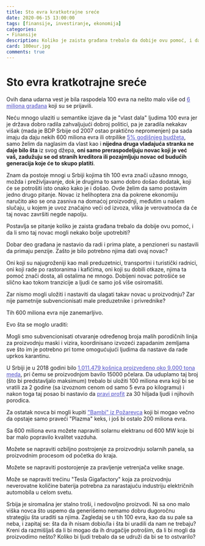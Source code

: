 ```yaml
---
title: Sto evra kratkotrajne sreće
date: 2020-06-15 13:00:00
tags: [finansije, investiranje, ekonomija]
categories:
- Finansije 
description: Koliko je zaista građana trebalo da dobije ovu pomoć, i da li smo tih 100 evra mogli nekako bolje upotrebiti?
card: 100eur.jpg
comments: true
---
```


<style>
    .img-mb-14 { margin-bottom: 14px; }
    a { color: #6463ce; font-weight: 500; }
</style>


# Sto evra kratkotrajne sreće

Ovih dana udarna vest je bila raspodela 100 evra na nešto malo više od [6 miliona građana](https://www.blic.rs/biznis/prijava-za-100-evra-do-ponoci-novac-je-dobilo-vise-od-6-miliona-gradana-poslednje/fm2qd0p) koji su se prijavili. 

Neću mnogo ulaziti u semantike izjave da je "vlast dala" ljudima 100 evra jer je država dobro radila zahvaljujući dobroj politici, pa je zaradila nekakav višak (mada je BDP Srbije od 2007 ostao praktično nepromenjen) pa sada imaju da daju nekih 600 miliona evra ili otrpilike [5% godišnjeg budžeta](http://rs.n1info.com/Biznis/a547662/Usvojen-budzet-za-2020.-godinu.html), samo želim da naglasim da vlast kao i **nijedna druga vladajuća stranka ne daje bilo šta** iz svog džepa, **oni samo preraspodeljuju novac koji je već vaš, zadužuju se od stranih kreditora ili pozajmljuju novac od budućih generacija koje će to skupo platiti**.

Znam da postoje mnogi u Srbiji kojima tih 100 evra znači užasno mnogo, možda i preživljavanje, dok je drugima to samo dobro došao dodatak, koji će se potrošiti isto onako kako je i došao.
Ovde želim da samo postavim jedno drugo pitanje. Novac iz helihoptera zna da pokrene ekonomiju naručito ako se ona zasniva na domaćoj proizvodnji, međutim u našem slučaju, u kojem je uvoz značajno veći od izvoza, vlika je verovatnoća da će taj novac završiti negde napolju.

Postavlja se pitanje koliko je zaista građana trebalo da dobije ovu pomoć, i da li smo taj novac mogli nekako bolje upotrebiti?

Dobar deo građana je nastavio da radi i prima plate, a penzioneri su nastavili da primaju penzije. Zašto je bilo potrebno njima dati ovaj novac?

Oni koji su najugroženiji kao mali preduzetnici, transportni i turistički radnici, oni koji rade po rastoranima i kafićima, oni koji su dobili otkaze, njima ta pomoć znači dosta, ali ostalima ne mnogo. Dobijeni novac potrošiće se slično kao tokom tranzicije a ljudi će samo još više osiromašiti. 

Zar nismo mogli uložiti i nastaviti da ulagati takav novac u proizvodnju? Zar nije pametnije subvencionisati male preduzetnike i privrednike?

Tih 600 miliona evra nije zanemarljivo. 

Evo šta se moglo uraditi:

Mogli smo subvencionisati otvaranje određenog broja malih porodičnih linija za proizvodnju maski i vizira, koordinisano izvozeći zapadanim zemljama sve što im je potrebno pri tome omogućujući ljudima da nastave da rade uprkos karantinu. 

U Srbiji je u 2018 godini bilo [1.011.479 košnica proizvedeno oko 9.000 tona meda](https://www.poljosfera.rs/agrosfera/agro-teme/pcelarstvo/med-sta-pokazuju-staticki-podaci-o-proizvodnji-i-plasmanu/), pri čemu se proizvodnjom bavilo 15000 pčelara. Da uduplamo taj broj (što bi predstavljalo maksimum) trebalo bi uložiti 100 miliona evra koji bi se vratili za 2 godine (sa izvoznom cenom od samo 5 evra po kilogramu) i nakon toga taj posao bi nastavio da [pravi profit](https://www.blic.rs/biznis/vesti/unosan-biznis-na-sto-kosnica-cista-zarada-i-do-10000-evra/2he0cnr) za 30 hiljada ljudi i njihovih porodica. 

Za ostatak novca bi mogli kupiti ["Bambi" iz Požarevca](https://www.novosti.rs/vesti/naslovna/ekonomija/aktuelno.239.html:778169-KOKA-KOLA-KUPILA-BAMBI-Otisla-Plazma-za-njom-ide-i-Knjaz) koji bi mogao večno da opstaje samo praveći "Plazma" keks, i još bi ostalo 200 miliona evra.

Sa 600 miliona evra možete napraviti solarnu elektranu od 600 MW koje bi bar malo popravilo kvalitet vazduha. 

Možete se napraviti ozbiljno postrojenje za proizvodnju solarnih panela, sa proizvodnim procesom od početka do kraja.

Možete se napraviti postorojenje za pravljenje vetrenjača velike snage. 

Može se napraviti trećinu "Tesla Gigafactory" koja za proizvodnju neverovatne količine baterija potrebna za narastajuću industriju električnih automobila u celom svetu.  


Srbija je siromašna jer stalno troši, i nedovoljno proizvodi. Ni sa ono malo viška novca što uspemo da generišemo nemamo dobru dugoročnu strategiju šta uraditi sa njima.
Zagledaj se u tih 100 evra, kao da su pale sa neba, i zapitaj se: šta da ih nisam dobio/la i šta bi uradili da nam ne trebaju? 
Kreni da razmišljaš da li bi mogao da ih drugačije potrošim, da li bi mogli da proizvodimo nešto?
Koliko bi ljudi trebalo da se udruži da bi se to ostvarilo?
